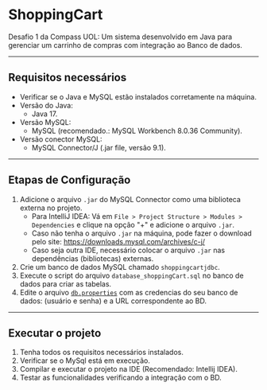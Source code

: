 # ShoppingCart

Desafio 1 da Compass UOL: Um sistema desenvolvido em Java para gerenciar um carrinho de compras com integração ao Banco de dados.

---
## Requisitos necessários
- Verificar se o Java e MySQL estão instalados corretamente na máquina.
- Versão do Java:
  - Java 17.
- Versão MySQL:
  - MySQL (recomendado.: MySQL Workbench 8.0.36 Community).
- Versão conector MySQL:
  - MySQL Connector/J (.jar file, versão 9.1).
---
## Etapas de Configuração
1. Adicione o arquivo `.jar` do MySQL Connector como uma biblioteca externa no projeto.
   - Para IntelliJ IDEA: Vá em `File > Project Structure > Modules > Dependencies` e clique na opção "+" e adicione o arquivo `.jar`.
   - Caso não tenha o arquivo `.jar` na máquina, pode fazer o download pelo site: https://downloads.mysql.com/archives/c-j/
   - Caso seja outra IDE, necessário colocar o arquivo `.jar` nas dependências (bibliotecas) externas.
2. Crie um banco de dados MySQL chamado `shoppingcartjdbc`.
2. Execute o script do arquivo `database_shoppingCart.sql` no banco de dados para criar as tabelas.
3. Edite o arquivo [`db.properties`](./db.properties) com as credencias do seu banco de dados: (usuário e senha) e a URL correspondente ao BD.
---
## Executar o projeto
1. Tenha todos os requisitos necessários instalados.
2. Verificar se o MySql está em execução.
2. Compilar e executar o projeto na IDE (Recomendado: Intellij IDEA).
3. Testar as funcionalidades verificando a integração com o BD.

